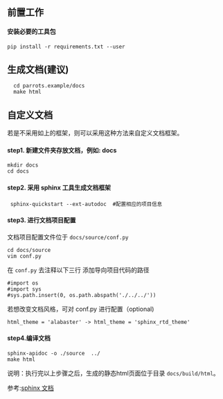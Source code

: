 ## 前置工作

#### 安装必要的工具包
```
pip install -r requirements.txt --user
```

## 生成文档(建议)
```
  cd parrots.example/docs
  make html
```

## 自定义文档

若是不采用如上的框架，则可以采用这种方法来自定义文档框架。

#### step1. 新建文件夹存放文档，例如: docs
```
mkdir docs
cd docs
```

#### step2. 采用 sphinx 工具生成文档框架
```
 sphinx-quickstart --ext-autodoc  #配置相应的项目信息
```

#### step3. 进行文档项目配置
文档项目配置文件位于 `docs/source/conf.py`
```
cd docs/source
vim conf.py
```
在 `conf.py` 去注释以下三行 添加导向项目代码的路径
```
#import os
#import sys
#sys.path.insert(0, os.path.abspath('./../../'))
```
若想改变文档风格，可对 conf.py 进行配置（optional)
```
html_theme = 'alabaster' -> html_theme = 'sphinx_rtd_theme'
```

#### step4.编译文档
```
sphinx-apidoc -o ./source  ../
make html
```

说明：执行完以上步骤之后，生成的静态html页面位于目录 `docs/build/html`。

参考:[sphinx 文档](http://www.sphinx-doc.org/en/master/contents.html '参考文档')
